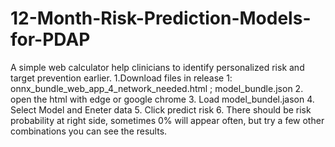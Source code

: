 # 12-Month-Risk-Prediction-Models-for-PDAP
A simple web calculator help clinicians to identify personalized risk and target prevention earlier.
1.Download files in release 1:  onnx_bundle_web_app_4_network_needed.html ; model_bundle.json
2. open the html with edge or google chrome
3. Load model_bundel.jason
4. Select Model and Eneter data
5. Click predict risk
6. There should be risk probability at right side, sometimes 0% will appear often, but try a few other combinations you can see the results. 

